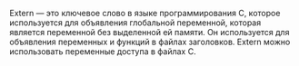 Extern — это ключевое слово в языке программирования C, которое используется для объявления глобальной переменной, которая является переменной без выделенной ей памяти. Он используется для объявления переменных и функций в файлах заголовков. Extern можно использовать переменные доступа в файлах C.